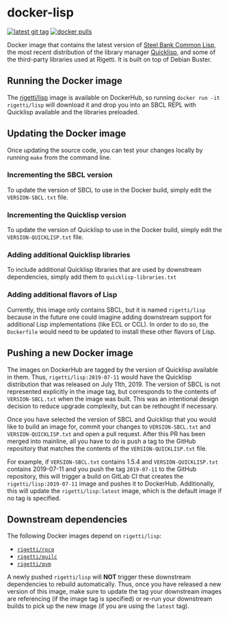 docker-lisp
===========

[![latest git tag](https://img.shields.io/github/tag-date/rigetti/docker-lisp.svg)](https://github.com/rigetti/docker-lisp/tags)
[![docker pulls](https://img.shields.io/docker/pulls/rigetti/lisp.svg)](https://hub.docker.com/r/rigetti/lisp)

Docker image that contains the latest version of [Steel Bank Common Lisp](http://www.sbcl.org/),
the most recent distribution of the library manager [Quicklisp](https://www.quicklisp.org/beta/),
and some of the third-party libraries used at Rigetti. It is built on top of Debian Buster.

Running the Docker image
------------------------

The [rigetti/lisp](https://hub.docker.com/r/rigetti/lisp) image is available on DockerHub,
so running `docker run -it rigetti/lisp` will download it and drop you into an SBCL REPL
with Quicklisp available and the libraries preloaded.

Updating the Docker image
-------------------------

Once updating the source code, you can test your changes locally by running `make`
from the command line.

### Incrementing the SBCL version

To update the version of SBCL to use in the Docker build,
simply edit the `VERSION-SBCL.txt` file.

### Incrementing the Quicklisp version

To update the version of Quicklisp to use in the Docker build,
simply edit the `VERSION-QUICKLISP.txt` file.

### Adding additional Quicklisp libraries

To include additional Quicklisp libraries that are used by downstream dependencies, 
simply add them to `quicklisp-libraries.txt`

### Adding additional flavors of Lisp

Currently, this image only contains SBCL, but it is named `rigetti/lisp` because in the
future one could imagine adding downstream support for additional Lisp implementations
(like ECL or CCL). In order to do so, the `Dockerfile` would need to be updated to install
these other flavors of Lisp.

Pushing a new Docker image
--------------------------

The images on DockerHub are tagged by the version of Quicklisp available in them. Thus,
`rigetti/lisp:2019-07-11` would have the Quicklisp distribution that was released on
July 11th, 2019. The version of SBCL is not represented explicitly in the image tag,
but corresponds to the contents of `VERSION-SBCL.txt` when the image was built. This was
an intentional design decision to reduce upgrade complexity, but can be rethought if necessary.

Once you have selected the version of SBCL and Quicklisp that you would like to build an image for,
commit your changes to `VERSION-SBCL.txt` and `VERSION-QUICKLISP.txt` and open a pull request.
After this PR has been merged into mainline, all you have to do is push a tag to the GitHub
repository that matches the contents of the `VERSION-QUICKLISP.txt` file.

For example, if `VERSION-SBCL.txt` contains 1.5.4 and `VERSION-QUICKLISP.txt` contains 2019-07-11
and you push the tag `2019-07-11` to the GitHub repository, this will trigger a build
on GitLab CI that creates the `rigetti/lisp:2019-07-11` image and pushes it to DockerHub.
Additionally, this will update the `rigetti/lisp:latest` image, which is the default image
if no tag is specified.

Downstream dependencies
-----------------------

The following Docker images depend on `rigetti/lisp`:

- [`rigetti/rpcq`](https://hub.docker.com/r/rigetti/rpcq)
- [`rigetti/quilc`](https://hub.docker.com/r/rigetti/quilc)
- [`rigetti/qvm`](https://hub.docker.com/r/rigetti/qvm)

A newly pushed `rigetti/lisp` will **NOT** trigger these downstream dependencies
to rebuild automatically. Thus, once you have released a new version of this image, make
sure to update the tag your downstream images are referencing (if the image tag is specified)
or re-run your downstream builds to pick up the new image (if you are using the `latest` tag).
